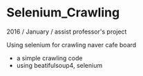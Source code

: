 # Selenium_Crawling

2016 / January / assist professor's project

Using selenium for crawling naver cafe board

- a simple crawling code
- using beatifulsoup4, selenium
